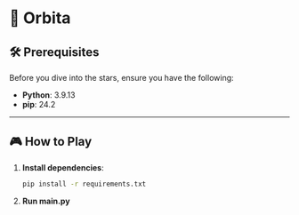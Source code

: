 # 🚀 Orbita

## 🛠️ Prerequisites
Before you dive into the stars, ensure you have the following:
- **Python**: 3.9.13
- **pip**: 24.2

---

## 🎮 How to Play

1. **Install dependencies**:
   ```bash
   pip install -r requirements.txt

2. **Run main.py**

